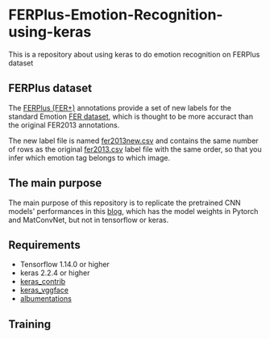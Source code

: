 # FERPlus-Emotion-Recognition-using-keras
This is a repository about using keras to do emotion recognition on FERPlus dataset

## FERPlus dataset
The [FERPlus (FER+)](https://github.com/microsoft/FERPlus) annotations provide a set of new labels for the standard Emotion [FER dataset](https://www.kaggle.com/c/challenges-in-representation-learning-facial-expression-recognition-challenge/data), which is thought to be more accuract than the original FER2013 annotations.

The new label file is named [fer2013new.csv]((https://github.com/microsoft/FERPlus)) and contains the same number of rows as the original [fer2013.csv]((https://www.kaggle.com/c/challenges-in-representation-learning-facial-expression-recognition-challenge/data)) label file with the same order, so that you infer which emotion tag belongs to which image. 

## The main purpose

The main purpose of this repository is to replicate the pretrained CNN models' performances in this [blog](http://www.robots.ox.ac.uk/~albanie/pytorch-models.html), which has the model weights in Pytorch and MatConvNet, but not in tensorflow or keras.

## Requirements

* Tensorflow 1.14.0 or higher
* keras 2.2.4 or higher
* [keras_contrib](https://github.com/keras-team/keras-contrib)
* [keras_vggface](https://github.com/rcmalli/keras-vggface)
* [albumentations](https://github.com/albumentations-team/albumentations)

## Training
